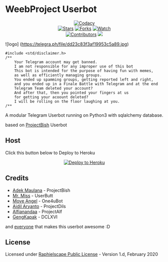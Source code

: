 # WeebProject Userbot

<p align="center">
    <a href="https://app.codacy.com/gh/IrhamFadzillah/NightCore/dashboard"> <img src="https://img.shields.io/codacy/grade/a723cb464d5a4d25be3152b5d71de82d?color=blue&logo=codacy&style=flat-square" alt="Codacy" /></a><br>
    <a href="https://github.com/IrhamFadzillah/NightCore/stargazers"> <img src="https://img.shields.io/github/stars/IrhamFadzillah/NightCore?logo=github&style=flat-square" alt="Stars" /></a>
    <a href="https://github.com/NightCore/NightCore/network/members"> <img src="https://img.shields.io/github/forks/IrhamFadzillah/NightCore?logo=github&style=flat-square" alt="Forks" /></a>
    <a href="https://github.com/IrhamFadzillah/NightCore/watchers"> <img src="https://img.shields.io/github/watchers/IrhamFadzillah/NightCore?logo=github&style=flat-square" alt="Watch" /></a><br>
    <a href="https://github.com/IrhamFadzillah/NightCore/graphs/contributors"> <img src="https://img.shields.io/github/contributors/IrhamFadzillah/NightCore?color=blue&style=flat-square" alt="Contributors" /></a>
    <a href="https://pypi.org/project/Telethon/"> <img src="https://img.shields.io/pypi/v/telethon?label=telethon&logo=pypi&logoColor=white&style=flat-square" /></a>
</p>

![logo] (https://telegra.ph/file/dd23c83f3af19953c5a89.jpg)

```
#include <std/disclaimer.h>
/**
    Your Telegram account may get banned.
    I am not responsible for any improper use of this bot
    This bot is intended for the purpose of having fun with memes,
    as well as efficiently managing groups.
    You ended up spamming groups, getting reported left and right,
    and you ended up in a Finale Battle with Telegram and at the end
    Telegram Team deleted your account?
    And after that, then you pointed your fingers at us
    for getting your acoount deleted?
    I will be rolling on the floor laughing at you.
/**
```

A modular Telegram Userbot running on Python3 with sqlalchemy database. 

based on [ProjectBish](https://github.com/adekmaulana/ProjectBish) Userbot
 
 ## Host
Click this button below to Deploy to Heroku
<p align="center"><a href="https://heroku.com/deploy?template=https://github.com/BianSepang/WeebProject/tree/master"> <img src="https://www.herokucdn.com/deploy/button.png" alt="Deploy to Heroku"/></a></p>

## Credits
* [Adek Maulana](https://github.com/adekmaulana) - ProjectBish
* [Mr. Miss](https://github.com/keselekpermen69) - UserButt
* [Move Angel](https://github.com/MoveAngel) - One4uBot
* [Aidil Aryanto](https://github.com/aidilaryanto) - ProjectDils
* [Alfianandaa](https://github.com/alfianandaa) - ProjectAlf
* [GengKapak](https://github.com/GengKapak) - DCLXVI

and [everyone](https://github.com/BianSepang/WeebProject/graphs/contributors) that makes this userbot awesome :D

## License
Licensed under [Raphielscape Public License](https://github.com/BianSepang/WeebProject/blob/master/LICENSE) - Version 1.d, February 2020
